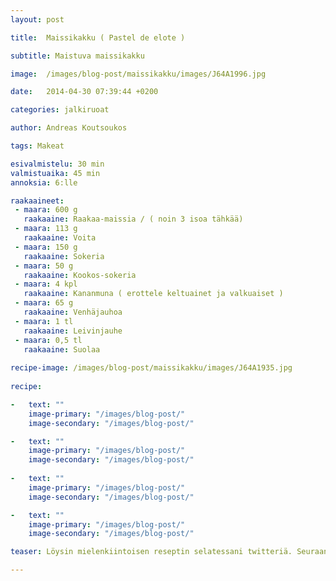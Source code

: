 ```yaml
---
layout: post

title:	Maissikakku ( Pastel de elote )

subtitle: Maistuva maissikakku

image:	/images/blog-post/maissikakku/images/J64A1996.jpg

date:	2014-04-30 07:39:44 +0200

categories: jalkiruoat

author: Andreas Koutsoukos

tags: Makeat

esivalmistelu: 30 min
valmistuaika: 45 min
annoksia: 6:lle

raakaaineet:
 - maara: 600 g	
   raakaaine: Raakaa-maissia / ( noin 3 isoa tähkää)
 - maara: 113 g	
   raakaaine: Voita
 - maara: 150 g	
   raakaaine: Sokeria
 - maara: 50 g	
   raakaaine: Kookos-sokeria
 - maara: 4 kpl	
   raakaaine: Kananmuna ( erottele keltuainet ja valkuaiset )
 - maara: 65 g	
   raakaaine: Venhäjauhoa
 - maara: 1 tl	
   raakaaine: Leivinjauhe
 - maara: 0,5 tl	
   raakaaine: Suolaa
   
recipe-image: /images/blog-post/maissikakku/images/J64A1935.jpg  
   
recipe:

-   text: ""
    image-primary: "/images/blog-post/"
    image-secondary: "/images/blog-post/"

-   text: ""
    image-primary: "/images/blog-post/"
    image-secondary: "/images/blog-post/"
    
-   text: ""
    image-primary: "/images/blog-post/"
    image-secondary: "/images/blog-post/"

-   text: ""
    image-primary: "/images/blog-post/"
    image-secondary: "/images/blog-post/"

teaser: Löysin mielenkiintoisen reseptin selatessani twitteriä. Seuraan <a href="https://twitter.com/CoolChileCo" target="_black">Cool Chile Co mauste-valmistajaa</a>, joka on erikoistunnut mexicolaisiin tuotteisiin. Heillä on mahtavia tuotteita, joita saa tilattua netistä, ja stockmannila on myös suppea valikoima tuotteita.  

---
```

